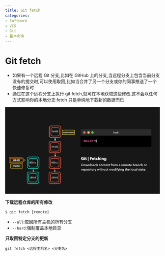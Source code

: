 ```yaml
---
title: Git fetch
categories:
- Software
- VCS
- Git
- 基本命令
---
```

# Git fetch

- 如果有一个远程 Git 分支,比如在 GitHub 上的分支,当远程分支上包含当前分支没有的提交时,可以使用取回,比如当合并了另一个分支或你的同事推送了一个快速修复时
- 通过在这个远程分支上执行 git fetch,就可在本地获取这些修改,这不会以任何方式影响你的本地分支:fetch 只是单纯地下载新的数据而已

![](https://raw.githubusercontent.com/LuShan123888/Files/main/Pictures/2020-12-10-hVziLcuZmjHIS5D.gif)

**下载远程仓库的所有修改**

```shell
$ git fetch [remote]
```

- `--all`:取回所有主机的所有分支
- `--hard`:强制覆盖本地目录

**只取回特定分支的更新**

```shell
git fetch <远程主机名> <分支名>
```


